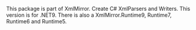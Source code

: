﻿This package is part of XmlMirror. Create C# XmlParsers and Writers.
This version is for .NET9. There is also a XmlMirror.Runtime9, Runtime7, Runtime6 and Runtime5.